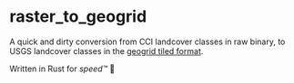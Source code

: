 # raster_to_geogrid

A quick and dirty conversion from CCI landcover classes in raw binary,
to USGS landcover classes in the [geogrid tiled format](http://box.mmm.ucar.edu/wrf/users/docs/user_guide_V3.3/users_guide_chap3.htm).

Written in Rust for _speed:tm:_ :rocket:
